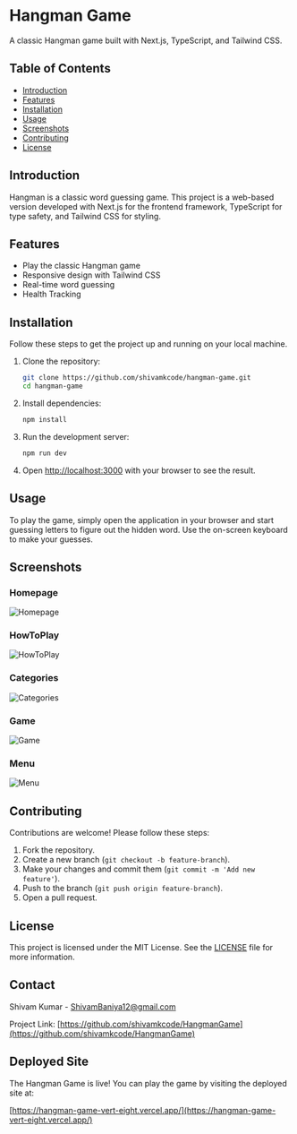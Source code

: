 # Hangman Game

A classic Hangman game built with Next.js, TypeScript, and Tailwind CSS.

## Table of Contents

- [Introduction](#introduction)
- [Features](#features)
- [Installation](#installation)
- [Usage](#usage)
- [Screenshots](#screenshots)
- [Contributing](#contributing)
- [License](#license)

## Introduction

Hangman is a classic word guessing game. This project is a web-based version developed with Next.js for the frontend framework, TypeScript for type safety, and Tailwind CSS for styling.

## Features

- Play the classic Hangman game
- Responsive design with Tailwind CSS
- Real-time word guessing
- Health Tracking

## Installation

Follow these steps to get the project up and running on your local machine.

1. Clone the repository:

   ```bash
   git clone https://github.com/shivamkcode/hangman-game.git
   cd hangman-game
   ```

2. Install dependencies:

   ```bash
   npm install
   ```

3. Run the development server:

   ```bash
   npm run dev
   ```

4. Open [http://localhost:3000](http://localhost:3000) with your browser to see the result.

## Usage

To play the game, simply open the application in your browser and start guessing letters to figure out the hidden word. Use the on-screen keyboard to make your guesses.

## Screenshots

### Homepage

![Homepage](https://res.cloudinary.com/ddmxmmot6/image/upload/v1734894889/hangman-game-vert-eight.vercel.app__ge4aym.png)

### HowToPlay

![HowToPlay](https://res.cloudinary.com/ddmxmmot6/image/upload/v1734894888/hangman-game-vert-eight.vercel.app__1_gdcigu.png)

### Categories

![Categories](https://res.cloudinary.com/ddmxmmot6/image/upload/v1734894887/hangman-game-vert-eight.vercel.app__2_gqwtam.png)

### Game

![Game](https://res.cloudinary.com/ddmxmmot6/image/upload/v1734894885/hangman-game-vert-eight.vercel.app__3_l44vxx.png)

### Menu

![Menu](https://res.cloudinary.com/ddmxmmot6/image/upload/v1734894884/hangman-game-vert-eight.vercel.app__4_s9y0gu.png)

## Contributing

Contributions are welcome! Please follow these steps:

1. Fork the repository.
2. Create a new branch (`git checkout -b feature-branch`).
3. Make your changes and commit them (`git commit -m 'Add new feature'`).
4. Push to the branch (`git push origin feature-branch`).
5. Open a pull request.

## License

This project is licensed under the MIT License. See the [LICENSE](LICENSE) file for more information.

## Contact

Shivam Kumar - [ShivamBaniya12@gmail.com](mailto:ShivamBaniya12@gmail.com)

Project Link: [https://github.com/shivamkcode/HangmanGame](https://github.com/shivamkcode/HangmanGame)

## Deployed Site

The Hangman Game is live! You can play the game by visiting the deployed site at:

[https://hangman-game-vert-eight.vercel.app/](https://hangman-game-vert-eight.vercel.app/)
